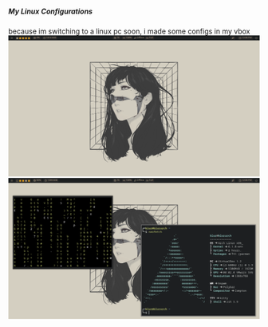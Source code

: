 ##### My Linux Configurations
because im switching to a linux pc soon, i made some configs in my vbox 
![wall](./assets/wall.png)
![cmatrix](./assets/cmatrix.png)
